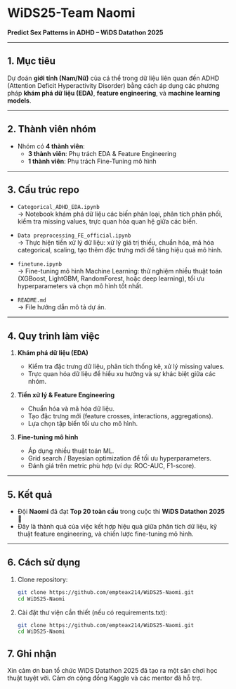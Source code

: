 # WiDS25-Team Naomi  
**Predict Sex Patterns in ADHD – WiDS Datathon 2025**

---

## 1. Mục tiêu  
Dự đoán **giới tính (Nam/Nữ)** của cá thể trong dữ liệu liên quan đến ADHD (Attention Deficit Hyperactivity Disorder) bằng cách áp dụng các phương pháp **khám phá dữ liệu (EDA)**, **feature engineering**, và **machine learning models**.

---

## 2. Thành viên nhóm  
- Nhóm có **4 thành viên**:
  - **3 thành viên**: Phụ trách EDA & Feature Engineering  
  - **1 thành viên**: Phụ trách Fine-Tuning mô hình  

---

## 3. Cấu trúc repo

- `Categorical_ADHD_EDA.ipynb`  
  → Notebook khám phá dữ liệu các biến phân loại, phân tích phân phối, kiểm tra missing values, trực quan hóa quan hệ giữa các biến.  

- `Data preprocessing_FE_official.ipynb`  
  → Thực hiện tiền xử lý dữ liệu: xử lý giá trị thiếu, chuẩn hóa, mã hóa categorical, scaling, tạo thêm đặc trưng mới để tăng hiệu quả mô hình.  

- `finetune.ipynb`  
  → Fine-tuning mô hình Machine Learning: thử nghiệm nhiều thuật toán (XGBoost, LightGBM, RandomForest, hoặc deep learning), tối ưu hyperparameters và chọn mô hình tốt nhất.  

- `README.md`  
  → File hướng dẫn mô tả dự án.  

---

## 4. Quy trình làm việc

1. **Khám phá dữ liệu (EDA)**  
   - Kiểm tra đặc trưng dữ liệu, phân tích thống kê, xử lý missing values.  
   - Trực quan hóa dữ liệu để hiểu xu hướng và sự khác biệt giữa các nhóm.  

2. **Tiền xử lý & Feature Engineering**  
   - Chuẩn hóa và mã hóa dữ liệu.  
   - Tạo đặc trưng mới (feature crosses, interactions, aggregations).  
   - Lựa chọn tập biến tối ưu cho mô hình.  

3. **Fine-tuning mô hình**  
   - Áp dụng nhiều thuật toán ML.  
   - Grid search / Bayesian optimization để tối ưu hyperparameters.  
   - Đánh giá trên metric phù hợp (ví dụ: ROC-AUC, F1-score).  

---

## 5. Kết quả  
- Đội **Naomi** đã đạt **Top 20 toàn cầu** trong cuộc thi **WiDS Datathon 2025** 🎉  
- Đây là thành quả của việc kết hợp hiệu quả giữa phân tích dữ liệu, kỹ thuật feature engineering, và chiến lược fine-tuning mô hình.  

---

## 6. Cách sử dụng

1. Clone repository:
   ```bash
   git clone https://github.com/empteax214/WiDS25-Naomi.git
   cd WiDS25-Naomi
2. Cài đặt thư viện cần thiết (nếu có requirements.txt):
   ```bash
   git clone https://github.com/empteax214/WiDS25-Naomi.git
   cd WiDS25-Naomi
   
## 7. Ghi nhận
Xin cảm ơn ban tổ chức WiDS Datathon 2025 đã tạo ra một sân chơi học thuật tuyệt vời.
Cảm ơn cộng đồng Kaggle và các mentor đã hỗ trợ.

